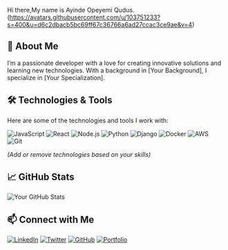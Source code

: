 Hi there,My name is Ayinde Opeyemi Qudus.
(https://avatars.githubusercontent.com/u/103751233?s=400&u=d6c2dbacb5bc69ff67c36766a6ad27ccac3ce9ae&v=4)

## 🚀 About Me

I’m a passionate developer with a love for creating innovative solutions and learning new technologies. With a background in [Your Background], I specialize in [Your Specialization].

## 🛠️ Technologies & Tools

Here are some of the technologies and tools I work with:

![JavaScript](https://img.shields.io/badge/-JavaScript-333333?style=flat&logo=javascript)
![React](https://img.shields.io/badge/-React-333333?style=flat&logo=react)
![Node.js](https://img.shields.io/badge/-Node.js-333333?style=flat&logo=node.js)
![Python](https://img.shields.io/badge/-Python-333333?style=flat&logo=python)
![Django](https://img.shields.io/badge/-Django-333333?style=flat&logo=django)
![Docker](https://img.shields.io/badge/-Docker-333333?style=flat&logo=docker)
![AWS](https://img.shields.io/badge/-AWS-333333?style=flat&logo=amazon-aws)
![Git](https://img.shields.io/badge/-Git-333333?style=flat&logo=git)

*(Add or remove technologies based on your skills)*

## 📈 GitHub Stats

![Your GitHub Stats](https://github-readme-stats.vercel.app/api?username=ayindequdus22&show_icons=true&theme=radical)


## 📫 Connect with Me

[![LinkedIn](https://img.shields.io/badge/-LinkedIn-0077B5?style=flat&logo=linkedin)](https://www.linkedin.com/in/yourprofile/)
[![Twitter](https://img.shields.io/badge/-Twitter-1DA1F2?style=flat&logo=twitter&logoColor=white)](https://twitter.com/yourprofile)
[![GitHub](https://img.shields.io/badge/-GitHub-333333?style=flat&logo=github)](https://github.com/your-github-username)
[![Portfolio](https://img.shields.io/badge/-Portfolio-000000?style=flat&logo=vercel)](https://your-portfolio.com)
